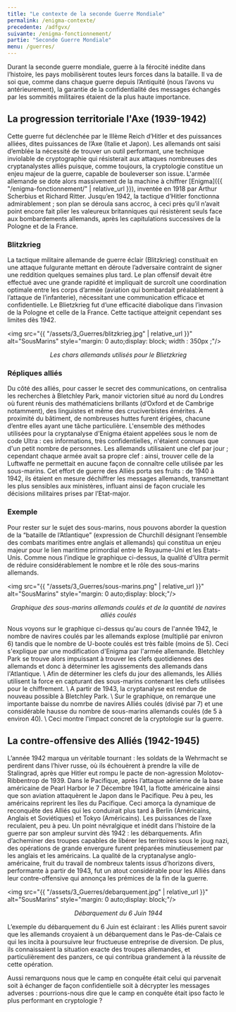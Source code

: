 ```yaml
---
title: "Le contexte de la seconde Guerre Mondiale"
permalink: /enigma-contexte/
precedente: /adfgvx/
suivante: /enigma-fonctionnement/
partie: "Seconde Guerre Mondiale"
menu: /guerres/
---
```


 Durant la seconde guerre mondiale, guerre à la férocité inédite dans l’histoire, les pays mobilisèrent toutes leurs forces dans la bataille. Il va de soi que, comme dans chaque guerre depuis l’Antiquité (nous l’avons vu antérieurement), la garantie de la confidentialité des messages échangés par les sommités militaires étaient de la plus haute importance.

## La progression territoriale l'Axe (1939-1942)

Cette guerre fut déclenchée par le IIIème Reich d’Hitler et des puissances alliées, dites puissances de l’Axe (Italie et Japon). Les allemands ont saisi d’emblée la nécessité de trouver un outil performant, une technique inviolable de cryptographie qui résisterait aux attaques nombreuses des cryptanalystes alliés puisque, comme toujours, la cryptologie constitue un enjeu majeur de la guerre, capable de bouleverser son issue. L'armée allemande se dote alors massivement de la machine à chiffrer [Enigma]({{ "/enigma-fonctionnement/" | relative_url }}), inventée en 1918 par Arthur Scherbius et Richard Ritter. Jusqu’en 1942, la tactique d’Hitler fonctionna admirablement ; son plan se déroula sans accroc, à ceci près qu’il n’avait point encore fait plier les valeureux britanniques qui résistèrent seuls face aux bombardements allemands, après les capitulations successives de la Pologne et de la France.

### Blitzkrieg

La tactique militaire allemande de guerre éclair (Blitzkrieg) constituait en une attaque fulgurante mettant en déroute l’adversaire contraint de signer une reddition quelques semaines plus tard. Le plan offensif devait être effectué avec une grande rapidité et impliquait de surcroît une coordination optimale entre les corps d’armée (aviation qui bombardait préalablement à l’attaque de l’infanterie), nécessitant une communication efficace et confidentielle. Le Blietzkrieg fut d’une efficacité diabolique dans l’invasion de la Pologne et celle de la France. Cette tactique atteignit cependant ses limites dès 1942.

<img src="{{ "/assets/3_Guerres/blitzkrieg.jpg" | relative_url }}" alt="SousMarins" style="margin: 0 auto;display: block; width : 350px ;"/>
<p align="center"> <em>Les chars allemands utilisés pour le Blietzkrieg</em> </p>

### Répliques alliés

Du côté des alliés, pour casser le secret des communications, on centralisa les recherches à Bletchley Park, manoir victorien situé au nord du Londres où furent réunis des mathématiciens brillants (d’Oxford et de Cambrige notamment), des linguistes et même des cruciverbistes émérites. A proximité du bâtiment, de nombreuses huttes furent érigées, chacune d’entre elles ayant une tâche particulière. L'ensemble des méthodes utilisées pour la cryptanalyse d'Enigma étaient appelées sous le nom de code Ultra : ces informations, très confidentielles, n'étaient connues que d'un petit nombre de personnes.
Les allemands utilisaient une clef par jour ; cependant chaque armée avait sa propre clef : ainsi, trouver celle de la Luftwaffe ne permettait en aucune façon de connaître celle utilisée par les sous-marins. Cet effort de guerre des Alliés porta ses fruits : de 1940 à 1942, ils étaient en mesure déchiffrer les messages allemands, transmettant les plus sensibles aux ministères, influant ainsi de façon cruciale les décisions militaires prises par l’Etat-major.

### Exemple

Pour rester sur le sujet des sous-marins, nous pouvons aborder la question de la “bataille de l’Atlantique” (expression de Churchill désignant l’ensemble des combats maritimes entre anglais et allemands) qui constitua un enjeu majeur pour le lien maritime primordial entre le Royaume-Uni et les Etats-Unis. Comme nous l’indique le graphique ci-dessus, la qualité d'Ultra permit de réduire considérablement le nombre et le rôle des sous-marins allemands.

<img src="{{ "/assets/3_Guerres/sous-marins.png" | relative_url }}" alt="SousMarins" style="margin: 0 auto;display: block;"/>
<p align="center"> <em>Graphique des sous-marins allemands coulés et de la quantité de navires alliés coulés</em> </p>

Nous voyons sur le graphique ci-dessus qu'au cours de l'année 1942, le nombre de navires coulés par les allemands explose (multiplié par enivron 6) tandis que le nombre de U-boote coulés est très faible (moins de 5). Ceci s'explique par une modification d'Enigma par l'armée allemande. Bletchley Park se trouve alors impuissant à trouver les clefs quotidiennes des allemands et donc à déterminer les agissements des allemands dans l'Atlantique. \\
Afin de déterminer les clefs du jour des allemands, les Alliés utilisent la force en capturant des sous-marins contenant les clefs utilisées pour le chiffrement. \\
A partir de 1943, la cryptanalyse est rendue de nouveau possible à Bletchley Park. \\
Sur le graphique, on remarque une importante baisse du nomrbe de navires Alliés coulés (divisé par 7) et une considérable hausse du nombre de sous-marins allemands coulés (de 5 à environ 40). \\
Ceci montre l'impact concret de la cryptologie sur la guerre.


## La contre-offensive des Alliés (1942-1945)

L’année 1942 marqua un véritable tournant : les soldats de la Wehrmacht se perdirent dans l’hiver russe, où ils échouèrent à prendre la ville de Stalingrad, après que Hitler eut rompu le pacte de non-agression Molotov-Ribbentrop de 1939. Dans le Pacifique, après l’attaque aérienne de la base américaine de Pearl Harbor le 7 Décembre 1941, la flotte américaine ainsi que son aviation attaquèrent le Japon dans le Pacifique. Peu à peu, les américains reprirent les îles du Pacifique. Ceci amorça la dynamique de reconquête des Alliés qui les conduirait plus tard à Berlin (Américains, Anglais et Soviétiques) et Tokyo (Américains). Les puissances de l’axe reculaient, peu à peu. Un point névralgique et inédit dans l’histoire de la guerre par son ampleur survint dès 1942 : les débarquements. Afin d’acheminer des troupes capables de libérer les territoires sous le joug nazi, des opérations de grande envergure furent préparées minutieusement par les anglais et les américains. La qualité de la cryptanalyse anglo-américaine, fruit du travail de nombreux talents issus d’horizons divers, performante à partir de 1943, fut un atout considérable pour les Alliés dans leur contre-offensive qui annonça les prémices de la fin de la guerre. 

<img src="{{ "/assets/3_Guerres/debarquement.jpg" | relative_url }}" alt="SousMarins" style="margin: 0 auto;display: block;"/>
<p align="center"> <em>Débarquement du 6 Juin 1944</em> </p>

L’exemple du débarquement du 6 Juin est éclairant : les Alliés purent savoir que les allemands croyaient à un débarquement dans le Pas-de-Calais ce qui les incita à poursuivre leur fructueuse entreprise de diversion. De plus, ils connaissaient la situation exacte des troupes allemandes, et particulièrement des panzers, ce qui contribua grandement à la réussite de cette opération.

Aussi remarquons nous que le camp en conquête était celui qui parvenait soit à échanger de façon confidentielle soit à décrypter les messages adverses : pourrions-nous dire que le camp en conquête était ipso facto le plus performant en cryptologie ?
